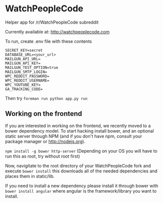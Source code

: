 # WatchPeopleCode
Helper app for /r/WatchPeopleCode subreddit

Currently available at: http://watchpeoplecode.com

To run, create .env file with these contents

```
SECRET_KEY=secret
DATABASE_URL=<your_url>
MAILGUN_API_URL=
MAILGUN_API_KEY=
MAILGUN_TEST_OPTION=true
MAILGUN_SMTP_LOGIN=
WPC_REDDIT_PASSWORD=
WPC_REDDIT_USERNAME=
WPC_YOUTUBE_KEY=
GA_TRACKING_CODE=
```

Then try `foreman run python app.py run`

## Working on the frontend
If you are interested in working on the frontend, we recently moved to a bower dependency model. To start hacking install bower, and an optional static server through NPM (and if you don't have npm, consult your package manager or http://nodejs.org).

```npm install -g bower http-server``` (Depending on your OS you will have to run this as root, try without root first)

Now, navigitate to the root directory of your WatchPeopleCode fork and execute ```bower install``` this downloads all of the needed dependencies and places them in static/lib.

If you need to install a new dependency please install it through bower with ```bower install angular``` where angular is the framework/library you want to install.
